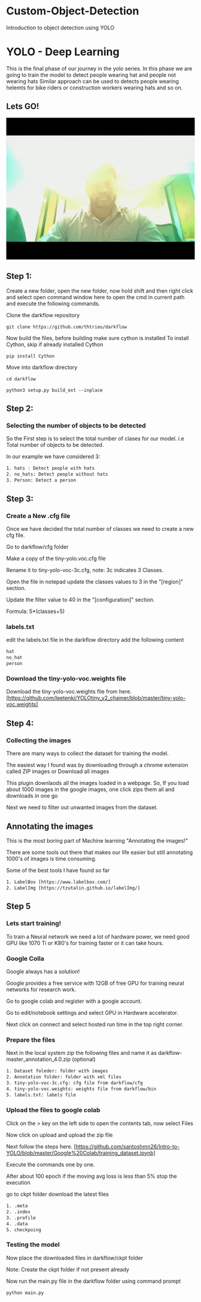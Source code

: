 
# Custom-Object-Detection
Introduction to object detection using YOLO

# YOLO - Deep Learning
This is the final phase of our journey in the yolo series. 
In this phase we are going to train the model to detect people wearing hat and people not wearing hats
Similar approach can be used to detects people wearing helemts for bike riders or construction workers wearing hats and so on.

## Lets GO!

![alt text](https://github.com/santoshmn26/Intro-to-YOLO/blob/master/Custom-Object-Detection/github.gif)

## Step 1:

Create a new folder, open the new folder, now hold shift and then right click and select open command window here to open the cmd in current path and execute the following commands.

Clone the darkflow repository
```
git clone https://github.com/thtrieu/darkflow
```
Now build the files, before building make sure cython is installed
To install Cython, skip if already installed Cython
```
pip install Cython
```
Move into darkflow directory
```
cd darkflow
```
```
python3 setup.py build_ext --inplace
```

## Step 2:

### Selecting the number of objects to be detected
So the First step is to select the total number of clases for our model. i.e Total number of objects to be detected.

In our example we have considered 3:

```
1. hats : Detect people with hats
2. no_hats: Detect people without hats
3. Person: Detect a person
```

## Step 3:

### Create a New .cfg file
Once we have decided the total number of classes we need to create a new cfg file.

Go to darkflow/cfg folder 

Make a copy of the tiny-yolo.voc.cfg file 

Rename it to tiny-yolo-voc-3c.cfg, note: 3c indicates 3 Classes.

Open the file in notepad update the classes values to 3 in the "[region]" section.

Update the filter value to 40 in the "[configuration]" section.

Formula: 5*(classes+5) 

### labels.txt

edit the labels.txt file in the darkflow directory add the following content
```
hat
no_hat
person
```

### Download the tiny-yolo-voc.weights file

Download the tiny-yolo-voc.weights file from here. [https://github.com/leetenki/YOLOtiny_v2_chainer/blob/master/tiny-yolo-voc.weights] 

## Step 4:

### Collecting the images

There are many ways to collect the dataset for training the model.

The easiest way I found was by downloading through a chrome extension called ZIP images or Download all images

This plugin downlaods all the images loaded in a webpage. So, If you load about 1000 images in the google images, one click zips them all and downloads in one go

Next we need to filter out unwanted images from the dataset.


## Annotating the images

This is the most boring part of Machine learning "Annotating the images!"

There are some tools out there that makes our life easier but still annotating 1000's of images is time consuming.

Some of the best tools I have found so far
```
1. LabelBox [https://www.labelbox.com/]
2. LabelImg [https://tzutalin.github.io/labelImg/]
```

## Step 5

### Lets start training!

To train a Neural network we need a lot of hardware power, we need good GPU like 1070 Ti or K80's for training faster or it can take hours.

### Google Colla

Google always has a solution!

Google provides a free service with 12GB of free GPU for training neural networks for research work.

Go to google colab and register with a google account.

Go to edit/notebook settings and select GPU in Hardware accelerator.

Next click on connect and select hosted run time in the top right corner.

### Prepare the files

Next in the local system zip the following files and name it as darkflow-master_annotation_4.0.zip (optional)
```
1. Dataset foleder: folder with images
2. Annotation folder: folder with xml files
3. tiny-yolo-voc-3c.cfg: cfg file from darkflow/cfg 
4. tiny-yolo-voc.weights: weights file from darkflow/bin 
5. labels.txt: labels file
```

### Upload the files to google colab

Click on the > key on the left side to open the contents tab, now select Files

Now click on upload and upload the zip file

Next follow the steps here. [https://github.com/santoshmn26/Intro-to-YOLO/blob/master/Google%20Colab/training_dataset.ipynb]

Execute the commands one by one.

After about 100 epoch if the moving avg loss is less than 5% stop the execution    

go to ckpt folder download the latest files
```
1. .meta
2. .index
3. .profile
4. .data
5. checkpoing
```

### Testing the model

Now place the downloaded files in darkflow/ckpt folder

Note: Create the ckpt folder if not present already

Now run the main.py file in the darkflow folder using command prompt

```
python main.py
```






